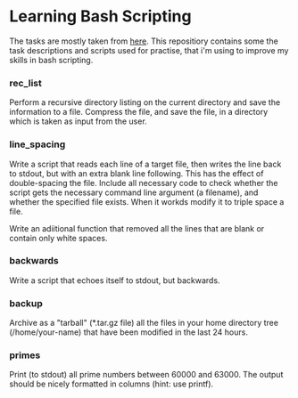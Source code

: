 # Learning Bash Scripting

The tasks are mostly taken from [here](https://www.linuxtopia.org/online_books/advanced_bash_scripting_guide/writingscripts.html).  This repositiory contains some the task descriptions and scripts used for practise, that i'm using to improve my skills in bash scripting. 

### rec_list 
Perform a recursive directory listing on the current directory and save the information to a file. Compress the file, and save the file, in a directory which is taken as input from the user.

### line_spacing
Write a script that reads each line of a target file, then writes the line back to stdout, but with an extra blank line following. This has the effect of double-spacing the file.
Include all necessary code to check whether the script gets the necessary command line argument (a filename), and whether the specified file exists. When it workds modify it to triple space a file.

Write an adiitional function that removed all the lines that are blank or contain only white spaces. 

### backwards
Write a script that echoes itself to stdout, but backwards. 

### backup
Archive as a "tarball" (\*.tar.gz file) all the files in your home directory tree (/home/your-name) that have been modified in the last 24 hours.

### primes
Print (to stdout) all prime numbers between 60000 and 63000. The output should be nicely formatted in columns (hint: use printf).
